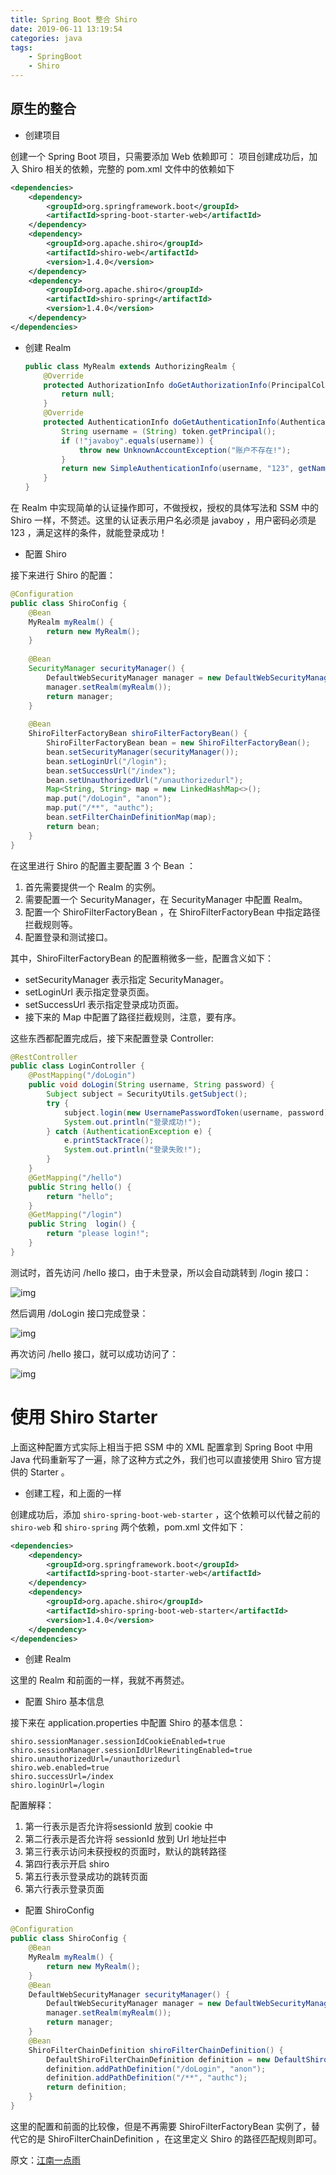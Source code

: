 ```yaml
---
title: Spring Boot 整合 Shiro
date: 2019-06-11 13:19:54
categories: java
tags: 
	- SpringBoot
	- Shiro
---
```


## 原生的整合

- 创建项目

创建一个 Spring Boot 项目，只需要添加 Web 依赖即可：
项目创建成功后，加入 Shiro 相关的依赖，完整的 pom.xml 文件中的依赖如下

```xml
<dependencies>
    <dependency>
        <groupId>org.springframework.boot</groupId>
        <artifactId>spring-boot-starter-web</artifactId>
    </dependency>
    <dependency>
        <groupId>org.apache.shiro</groupId>
        <artifactId>shiro-web</artifactId>
        <version>1.4.0</version>
    </dependency>
    <dependency>
        <groupId>org.apache.shiro</groupId>
        <artifactId>shiro-spring</artifactId>
        <version>1.4.0</version>
    </dependency>
</dependencies>

```

- 创建 Realm

  ```java
  public class MyRealm extends AuthorizingRealm {
      @Override
      protected AuthorizationInfo doGetAuthorizationInfo(PrincipalCollection principals) {
          return null;
      }
      @Override
      protected AuthenticationInfo doGetAuthenticationInfo(AuthenticationToken token) throws AuthenticationException {
          String username = (String) token.getPrincipal();
          if (!"javaboy".equals(username)) {
              throw new UnknownAccountException("账户不存在!");
          }
          return new SimpleAuthenticationInfo(username, "123", getName());
      }
  }
  ```

  

在 Realm 中实现简单的认证操作即可，不做授权，授权的具体写法和 SSM 中的 Shiro 一样，不赘述。这里的认证表示用户名必须是 javaboy ，用户密码必须是 123 ，满足这样的条件，就能登录成功！

- 配置 Shiro

接下来进行 Shiro 的配置：

```java
@Configuration
public class ShiroConfig {
    @Bean
    MyRealm myRealm() {
        return new MyRealm();
    }
    
    @Bean
    SecurityManager securityManager() {
        DefaultWebSecurityManager manager = new DefaultWebSecurityManager();
        manager.setRealm(myRealm());
        return manager;
    }
    
    @Bean
    ShiroFilterFactoryBean shiroFilterFactoryBean() {
        ShiroFilterFactoryBean bean = new ShiroFilterFactoryBean();
        bean.setSecurityManager(securityManager());
        bean.setLoginUrl("/login");
        bean.setSuccessUrl("/index");
        bean.setUnauthorizedUrl("/unauthorizedurl");
        Map<String, String> map = new LinkedHashMap<>();
        map.put("/doLogin", "anon");
        map.put("/**", "authc");
        bean.setFilterChainDefinitionMap(map);
        return bean;
    }
}
```

在这里进行 Shiro 的配置主要配置 3 个 Bean ：

1. 首先需要提供一个 Realm 的实例。
2. 需要配置一个 SecurityManager，在 SecurityManager 中配置 Realm。
3. 配置一个 ShiroFilterFactoryBean ，在 ShiroFilterFactoryBean 中指定路径拦截规则等。
4. 配置登录和测试接口。

其中，ShiroFilterFactoryBean 的配置稍微多一些，配置含义如下：

- setSecurityManager 表示指定 SecurityManager。
- setLoginUrl 表示指定登录页面。
- setSuccessUrl 表示指定登录成功页面。
- 接下来的 Map 中配置了路径拦截规则，注意，要有序。

这些东西都配置完成后，接下来配置登录 Controller:

```java
@RestController
public class LoginController {
    @PostMapping("/doLogin")
    public void doLogin(String username, String password) {
        Subject subject = SecurityUtils.getSubject();
        try {
            subject.login(new UsernamePasswordToken(username, password));
            System.out.println("登录成功!");
        } catch (AuthenticationException e) {
            e.printStackTrace();
            System.out.println("登录失败!");
        }
    }
    @GetMapping("/hello")
    public String hello() {
        return "hello";
    }
    @GetMapping("/login")
    public String  login() {
        return "please login!";
    }
}
```

测试时，首先访问 /hello 接口，由于未登录，所以会自动跳转到 /login 接口：



![img](https://user-gold-cdn.xitu.io/2019/6/11/16b444ad77baae8b?imageView2/0/w/1280/h/960/format/webp/ignore-error/1)



然后调用 /doLogin 接口完成登录：



![img](https://user-gold-cdn.xitu.io/2019/6/11/16b444ad3f4077b5?imageView2/0/w/1280/h/960/format/webp/ignore-error/1)



再次访问 /hello 接口，就可以成功访问了：



![img](https://user-gold-cdn.xitu.io/2019/6/11/16b444ad3f7dc9e7?imageView2/0/w/1280/h/960/format/webp/ignore-error/1)



# 使用 Shiro Starter

上面这种配置方式实际上相当于把 SSM 中的 XML 配置拿到 Spring Boot 中用 Java 代码重新写了一遍，除了这种方式之外，我们也可以直接使用 Shiro 官方提供的 Starter 。

- 创建工程，和上面的一样

创建成功后，添加  `shiro-spring-boot-web-starter` ，这个依赖可以代替之前的 `shiro-web` 和 `shiro-spring` 两个依赖，pom.xml 文件如下：

```xml
<dependencies>
    <dependency>
        <groupId>org.springframework.boot</groupId>
        <artifactId>spring-boot-starter-web</artifactId>
    </dependency>
    <dependency>
        <groupId>org.apache.shiro</groupId>
        <artifactId>shiro-spring-boot-web-starter</artifactId>
        <version>1.4.0</version>
    </dependency>
</dependencies>
```

- 创建 Realm

这里的 Realm 和前面的一样，我就不再赘述。

- 配置 Shiro 基本信息

接下来在 application.properties 中配置 Shiro 的基本信息：

```properties
shiro.sessionManager.sessionIdCookieEnabled=true
shiro.sessionManager.sessionIdUrlRewritingEnabled=true
shiro.unauthorizedUrl=/unauthorizedurl
shiro.web.enabled=true
shiro.successUrl=/index
shiro.loginUrl=/login
```

配置解释：

1. 第一行表示是否允许将sessionId 放到 cookie 中
2. 第二行表示是否允许将 sessionId 放到 Url 地址拦中
3. 第三行表示访问未获授权的页面时，默认的跳转路径
4. 第四行表示开启 shiro
5. 第五行表示登录成功的跳转页面
6. 第六行表示登录页面

- 配置 ShiroConfig

```java
@Configuration
public class ShiroConfig {
    @Bean
    MyRealm myRealm() {
        return new MyRealm();
    }
    @Bean
    DefaultWebSecurityManager securityManager() {
        DefaultWebSecurityManager manager = new DefaultWebSecurityManager();
        manager.setRealm(myRealm());
        return manager;
    }
    @Bean
    ShiroFilterChainDefinition shiroFilterChainDefinition() {
        DefaultShiroFilterChainDefinition definition = new DefaultShiroFilterChainDefinition();
        definition.addPathDefinition("/doLogin", "anon");
        definition.addPathDefinition("/**", "authc");
        return definition;
    }
}
```

这里的配置和前面的比较像，但是不再需要 ShiroFilterFactoryBean 实例了，替代它的是 ShiroFilterChainDefinition ，在这里定义 Shiro 的路径匹配规则即可。

原文：[江南一点雨](https://juejin.im/post/5cff0cfc5188250d28510681)